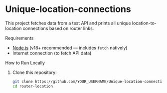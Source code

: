 # Unique-location-connections


This project fetches data from a test API and prints all unique location-to-location connections based on router links.

 Requirements
- [Node.js](https://nodejs.org/) (v18+ recommended — includes `fetch` natively)
- Internet connection (to fetch API data)

 How to Run Locally
1. Clone this repository:
   ```bash
   git clone https://github.com/YOUR_USERNAME/Unique-location-connections.git
   cd router-location
